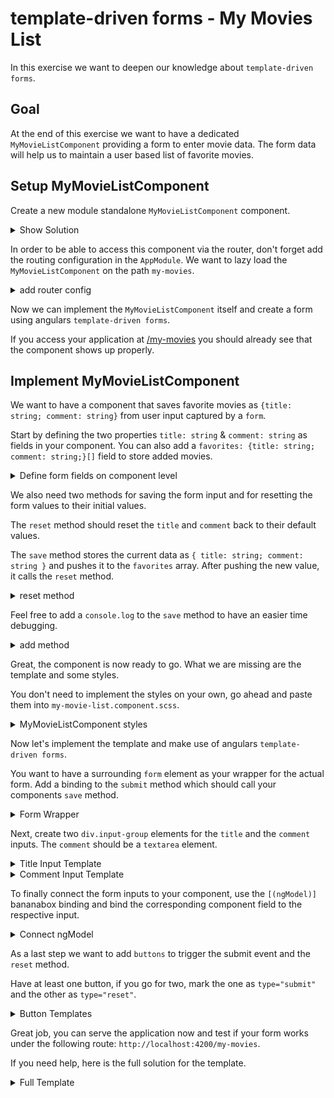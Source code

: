 # template-driven forms - My Movies List

In this exercise we want to deepen our knowledge about `template-driven forms`.

## Goal

At the end of this exercise we want to have a dedicated `MyMovieListComponent`
providing a form to enter movie data.
The form data will help us to maintain a user based list of favorite movies.

## Setup MyMovieListComponent

Create a new module standalone `MyMovieListComponent` component.

<details>
  <summary> Show Solution </summary>

```bash
# create component
ng g c movie/my-movie-list --standalone
```

</details>

In order to be able to access this component via the router, don't forget add the routing configuration in the `AppModule`.
We want to lazy load the `MyMovieListComponent` on the path `my-movies`.

<details>
  <summary> add router config </summary>

```ts
// app-routing.module.ts
{
    path: 'my-movies',
    loadComponent: () =>
        import('./movie/my-movie-list/my-movie-list.component').then(
            (file) => file.MyMovieListComponent
        ),
}
```

</details>

Now we can implement the `MyMovieListComponent` itself and create a form using angulars `template-driven forms`.

If you access your application at [/my-movies](http://localhost:4200/my-movies) you should already
see that the component shows up properly.

## Implement MyMovieListComponent

We want to have a component that saves favorite movies as `{title: string; comment: string}` from user input
captured by a `form`.

Start by defining the two properties `title: string` & `comment: string` as fields in your component.
You can also add a `favorites: {title: string; comment: string;}[]` field to store added movies.

<details>
  <summary>Define form fields on component level</summary>

```ts
// my-movie-list.component.ts

  title = '';
  comment = '';
  favorites: {title: string; comment: string;}[] = [];
```

</details>

We also need two methods for saving the form input and for resetting the form values to their initial values.

The `reset` method should reset the `title` and `comment` back to their default values.

The `save` method stores the current data as `{ title: string; comment: string }` and pushes it to
the `favorites` array. After pushing the new value, it calls the `reset` method.

<details>
  <summary>reset method</summary>

```ts
// my-movie-list.component.ts

reset(): void {
  this.title = '';
  this.comment = '';
}
```
</details>

Feel free to add a `console.log` to the `save` method to have an easier time debugging.

<details>
  <summary>add method</summary>

```ts
// my-movie-list.component.ts

save(): void {
  this.favorites.push({ title: this.title, comment: this.comment });
  console.log(this.favorites);
  this.reset();
}
```

</details>

Great, the component is now ready to go. What we are missing are the template and some styles.

You don't need to implement the styles on your own, go ahead and paste them into `my-movie-list.component.scss`.

<details>
    <summary>MyMovieListComponent styles</summary>

```scss

/* my-movie-list.component.scss */
:host {
  padding: 0 1rem;
  display: block;
}

form {
  width: 500px;
}

.input-group {
  display: flex;
  justify-content: center;
  margin-bottom: 1rem;
  flex-direction: column;
}

.button-group {
  display: flex;
  justify-content: flex-end;
  align-items: center;

  button:first-child {
    margin-right: .5rem;
  }
}

.error {
  color: darkred;
  font-size: var(--text-sm);
}

textarea,
input {
  border: 1px solid black;
  padding: 4px;
  border-radius: 6px;
  outline: none;
  transition: border-color 100ms,
  background-color 100ms;
  &:focus {
    border-color: var(--palette-primary-main);
  }
}

```

</details>

Now let's implement the template and make use of angulars `template-driven forms`.

You want to have a surrounding `form` element as your wrapper for the actual form.
Add a binding to the `submit` method which should call your components `save` method.

<details>
  <summary>Form Wrapper</summary>

```html
<!-- my-movie-list.component.html -->
<form (submit)="save()">

</form>
```

</details>

Next, create two `div.input-group` elements for the `title` and the `comment` inputs.
The `comment` should be a `textarea` element.

<details>
    <summary>Title Input Template</summary>

```html
<!-- my-movie-list.component.html -->
<div class="input-group">
  <label for="title"></label>
  <input id="title" name="title">
</div>
```

</details>


<details>
    <summary>Comment Input Template</summary>

```html
<!-- my-movie-list.component.html -->
<div class="input-group">
  <label for="title"></label>
  <textarea rows="5" name="comment" id="comment"></textarea>
</div>
```
</details>

To finally connect the form inputs to your component, use the `[(ngModel)]` bananabox binding
and bind the corresponding component field to the respective input.

<details>
    <summary>Connect ngModel</summary>

```html
<!-- my-movie-list.component.html -->
<form (submit)="save()">
  <div class="input-group">
    <label for="title">Title</label>
    <input id="title" name="title" type="text" [(ngModel)]="title">
  </div>
  <div class="input-group">
    <label for="comment">Comment</label>
    <textarea rows="5" name="comment" id="comment" [(ngModel)]="comment"></textarea>
  </div>
</form>
```

</details>

As a last step we want to add `buttons` to trigger the submit event and the `reset` method.

Have at least one button, if you go for two, mark the one as `type="submit"` and the other as `type="reset"`.

<details>
  <summary>Button Templates</summary>

```html

<div class="button-group">
  <button class="btn" type="reset">Reset</button>
  <button class="btn primary-button" type="submit">Save</button>
</div>
```
</details>

Great job, you can serve the application now and test if your form works under the following route:
`http://localhost:4200/my-movies`. 


If you need help, here is the full solution for the template.

<details>
  <summary>Full Template</summary>

```html
<!-- my-movie-list.component.html -->

<form (submit)="save()">
  <div class="input-group">
    <label for="title">Title</label>
    <input id="title" name="title" type="text" [(ngModel)]="title">
  </div>
  <div class="input-group">
    <label for="comment">Comment</label>
    <textarea rows="5" name="comment" id="comment" [(ngModel)]="comment"></textarea>
  </div>
  <div class="button-group">
    <button class="btn" type="reset">Reset</button>
    <button class="btn primary-button" type="submit">Save</button>
  </div>
</form>

```
</details>



